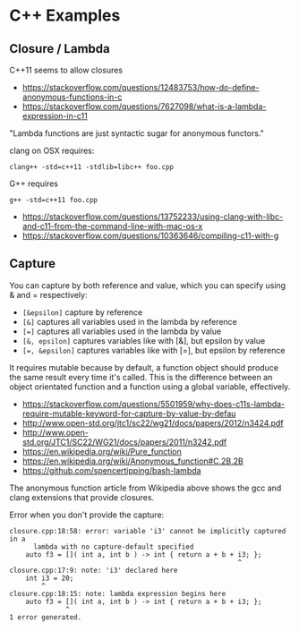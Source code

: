 C++ Examples
============


Closure / Lambda
----------------

C++11 seems to allow closures

 * https://stackoverflow.com/questions/12483753/how-do-define-anonymous-functions-in-c
 * https://stackoverflow.com/questions/7627098/what-is-a-lambda-expression-in-c11

"Lambda functions are just syntactic sugar for anonymous functors."

clang on OSX requires:

```
clang++ -std=c++11 -stdlib=libc++ foo.cpp
```

G++ requires

```
g++ -std=c++11 foo.cpp
```

 * https://stackoverflow.com/questions/13752233/using-clang-with-libc-and-c11-from-the-command-line-with-mac-os-x
 * https://stackoverflow.com/questions/10363646/compiling-c11-with-g

Capture
-------

You can capture by both reference and value, which you can specify using & and = respectively:

 * `[&epsilon]`    capture by reference
 * `[&]`           captures all variables used in the lambda by reference
 * `[=]`           captures all variables used in the lambda by value
 * `[&, epsilon]`  captures variables like with [&], but epsilon by value
 * `[=, &epsilon]` captures variables like with [=], but epsilon by reference

It requires mutable because by default, a function object should
produce the same result every time it's called. This is the difference
between an object orientated function and a function using a global
variable, effectively.

 * https://stackoverflow.com/questions/5501959/why-does-c11s-lambda-require-mutable-keyword-for-capture-by-value-by-defau
 * http://www.open-std.org/jtc1/sc22/wg21/docs/papers/2012/n3424.pdf
 * http://www.open-std.org/JTC1/SC22/WG21/docs/papers/2011/n3242.pdf
 * https://en.wikipedia.org/wiki/Pure_function
 * https://en.wikipedia.org/wiki/Anonymous_function#C.2B.2B
 * https://github.com/spencertipping/bash-lambda

The anonymous function article from Wikipedia above shows
the gcc and clang extensions that provide closures.

Error when you don't provide the capture:

```
closure.cpp:18:58: error: variable 'i3' cannot be implicitly captured in a
      lambda with no capture-default specified
    auto f3 = []( int a, int b ) -> int { return a + b + i3; };
                                                         ^
closure.cpp:17:9: note: 'i3' declared here
    int i3 = 20;
        ^
closure.cpp:18:15: note: lambda expression begins here
    auto f3 = []( int a, int b ) -> int { return a + b + i3; };
              ^
1 error generated.
```

